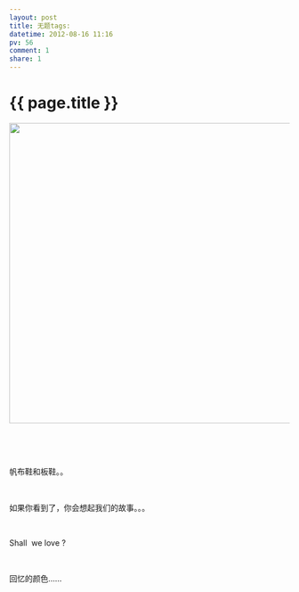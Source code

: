 ```yaml
---
layout: post
title: 无题tags: 
datetime: 2012-08-16 11:16
pv: 56
comment: 1
share: 1
---
```


{{ page.title }}
================

 <p><img src="http://c.hiphotos.baidu.com/space/pic/item/6f061d950a7b02082111c27862d9f2d3562cc84b.jpg" width="640" height="539" /></p><p>&nbsp;</p><p>&nbsp;</p><p>帆布鞋和板鞋。。</p><p>&nbsp;</p><p>如果你看到了，你会想起我们的故事。。。</p><p>&nbsp;</p><p>Shall&nbsp;&nbsp;we&nbsp;love&nbsp;?</p><p>&nbsp;</p><p>回忆的颜色……</p> 

